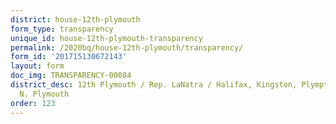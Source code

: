 ```yaml
---
district: house-12th-plymouth
form_type: transparency
unique_id: house-12th-plymouth-transparency
permalink: /2020bq/house-12th-plymouth/transparency/
form_id: '201715130672143'
layout: form
doc_img: TRANSPARENCY-00084
district_desc: 12th Plymouth / Rep. LaNatra / Halifax, Kingston, Plympton, Middelboro,
  N. Plymouth
order: 123
---
```

